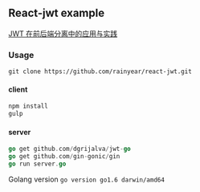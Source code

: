 React-jwt example
---

[JWT 在前后端分离中的应用与实践](http://blog.rainy.im/2015/06/10/react-jwt-pretty-good-practice/)

### Usage

```
git clone https://github.com/rainyear/react-jwt.git
```

#### client

```js
npm install
gulp
```

#### server

```go
go get github.com/dgrijalva/jwt-go
go get github.com/gin-gonic/gin
go run server.go
```

Golang version `go version go1.6 darwin/amd64`
